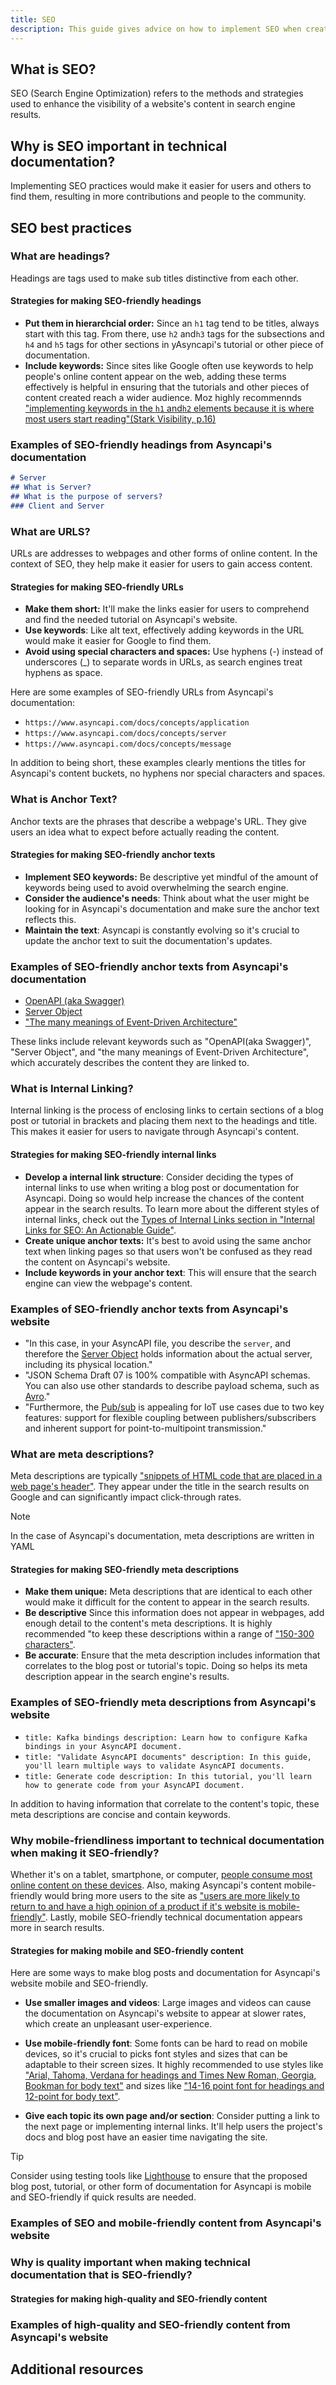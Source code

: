 ```yaml
---
title: SEO
description: This guide gives advice on how to implement SEO when creating tutorials and other forms of content for Asyncapi.
---
```


## What is SEO?

SEO (Search Engine Optimization) refers to the methods and strategies used to enhance the visibility of a website's content in search engine results.

## Why is SEO important in technical documentation?

Implementing SEO practices would make it easier for users and others to find them, resulting in more contributions and people to the community.  

## SEO best practices  

### What are headings?

Headings are tags used to make sub titles distinctive from each other.

#### Strategies for making SEO-friendly headings

- **Put them in hierarchcial order:** Since an `h1` tag tend to be titles, always start with this tag. From there, use `h2` and`h3` tags for the subsections and `h4` and `h5` tags for other sections in yAsyncapi's tutorial or other piece of documentation.
- **Include keywords:** Since sites like Google often use keywords to help people's online content appear on the web, adding these terms effectively is helpful in ensuring that the tutorials and other pieces of content created reach a wider audience. Moz highly recommennds ["implementing keywords in the `h1` and`h2` elements because it is where most users start reading"(Stark Visibility, p.16)](https://starkvisibility.com/wp-content/uploads/2022/04/SEO-Copywriting-101-eBook.pdf)  

### Examples of SEO-friendly headings from Asyncapi's documentation

```md
# Server
## What is Server?
## What is the purpose of servers?
### Client and Server
```

### What are URLS?

URLs are addresses to webpages and other forms of online content. In the context of SEO, they help make it easier for users to gain access content.

#### Strategies for making SEO-friendly URLs

- **Make them short:** It'll make the links easier for users to comprehend and find the needed tutorial on Asyncapi's website.
- **Use keywords**: Like alt text, effectively adding keywords in the URL would make it easier for Google to find them.
- **Avoid using special characters and spaces:** Use hyphens (-) instead of underscores (_) to separate words in URLs, as search engines treat hyphens as space.

Here are some examples of SEO-friendly URLs from Asyncapi's documentation:

- `https://www.asyncapi.com/docs/concepts/application`
- `https://www.asyncapi.com/docs/concepts/server`
- `https://www.asyncapi.com/docs/concepts/message`

In addition to being short, these examples clearly mentions the titles for Asyncapi's content buckets, no hyphens nor special characters and spaces.

### What is Anchor Text?

 Anchor texts are the phrases that describe a webpage's URL. They give users an idea what to expect before actually reading the content.

#### Strategies for making SEO-friendly anchor texts

- **Implement SEO keywords:**  Be descriptive yet mindful of the amount of keywords being used to avoid overwhelming the search engine.
- **Consider the audience's needs**:  Think about what the user might be looking for in Asyncapi's documentation and make sure the anchor text reflects this.
- **Maintain the text**: Asyncapi is constantly evolving so it's crucial to update the anchor text to suit the documentation's updates.

### Examples of SEO-friendly anchor texts from Asyncapi's documentation

- [OpenAPI (aka Swagger)](https://github.com/OAI/OpenAPI-Specification)
- [Server Object](https://www.asyncapi.com/docs/reference/specification/latest#serverobject)
- ["The many meanings of Event-Driven Architecture"](https://www.youtube.com/watch?v=STKCRSUsyP0)

These links include relevant keywords such as "OpenAPI(aka Swagger)", "Server Object", and "the many meanings of Event-Driven Architecture", which accurately describes the content they are linked to.

### What is Internal Linking?

Internal linking is the process of enclosing links to certain sections of a blog post or tutorial in brackets and placing them next to the headings and title. This makes it easier for users to navigate through Asyncapi's content.

#### Strategies for making SEO-friendly internal links

- **Develop a internal link structure**: Consider deciding the types of internal links to use when writing a blog post or documentation for Asyncapi. Doing so would help increase the chances of the content appear in the search results. To learn more about the different styles of internal links, check out the [Types of Internal Links section in "Internal Links for SEO: An Actionable Guide"](https://ahrefs.com/blog/internal-links-for-seo/#types-of-internal-links).
- **Create unique anchor texts:** It's best to avoid using the same anchor text when linking pages so that users won't be confused as they read the content on Asyncapi's website.
- **Include keywords in your anchor text**: This will ensure that the search engine can view the webpage's content.

### Examples of SEO-friendly anchor texts from Asyncapi's website

- "In this case, in your AsyncAPI file, you describe the `server`, and therefore the [Server Object](https://www.asyncapi.com/docs/reference/specification/latest#serverObject) holds information about the actual server, including its physical location."
- "JSON Schema Draft 07 is 100% compatible with AsyncAPI schemas. You can also use other standards to describe payload schema, such as [Avro](https://github.com/asyncapi/avro-schema-parser#usage)."
- "Furthermore, the [Pub/sub](/docs/tutorials/getting-started/event-driven-architectures#publishersubscriber) is appealing for IoT use cases due to two key features: support for flexible coupling between publishers/subscribers and inherent support for point-to-multipoint transmission."  

### What are meta descriptions?

Meta descriptions are typically ["snippets of HTML code that are placed in a web page's header"](https://www.techtarget.com/whatis/definition/meta-description-tag). They appear under the title in the search results on Google and can significantly impact click-through rates.

>[!NOTE]
> In the case of Asyncapi's documentation, meta descriptions are written in YAML

#### Strategies for making SEO-friendly meta descriptions

- **Make them unique:** Meta descriptions that are identical to each other would make it difficult for the content to appear in the search results.
- **Be descriptive** Since this information does not appear in webpages, add enough detail to the content's meta descriptions. It is highly recommended "to keep these descriptions within a range of ["150-300 characters"](https://docs.readthedocs.io/en/stable/guides/technical-docs-seo-guide.html).
- **Be accurate**: Ensure that the meta description includes information that correlates to the blog post or tutorial's topic. Doing so helps its meta description appear in the search engine's results.

### Examples of SEO-friendly meta descriptions from Asyncapi's website

- `title: Kafka bindings
description: Learn how to configure Kafka bindings in your AsyncAPI document.`
- `title: "Validate AsyncAPI documents"
description: In this guide, you'll learn multiple ways to validate AsyncAPI documents.`
- `title: Generate code
description: In this tutorial, you'll learn how to generate code from your AsyncAPI document.`

In addition to having information that correlate to the content's topic, these meta descriptions are concise and contain keywords.

### Why mobile-friendliness important to technical documentation when making it SEO-friendly?

Whether it's on a tablet, smartphone, or computer, [people consume most online content on these devices](https://blog.google/products/marketingplatform/analytics/mobile-challenge-and-how-measure-it/). Also, making Asyncapi's content mobile-friendly would bring more users to the site as ["users are more likely to return to and have a high opinion of a product if it's website is mobile-friendly"](https://www.webfx.com/blog/web-design/user-experience-matters-marketing/). Lastly, mobile SEO-friendly technical documentation appears more in search results.

#### Strategies for making mobile and SEO-friendly content

Here are some ways to make blog posts and documentation for Asyncapi's website mobile and SEO-friendly.

- **Use smaller images and videos**: Large images and videos can cause the documentation on Asyncapi's website to appear at slower rates, which create an unpleasant user-experience.

- **Use mobile-friendly font**: Some fonts can be hard to read on mobile devices, so it's crucial to picks font styles and sizes that can be adaptable to their screen sizes. It highly recommended to use styles like ["Arial, Tahoma, Verdana for headings and Times New Roman, Georgia, Bookman for body text"](https://clickhelp.com/clickhelp-technical-writing-blog/choosing-fonts-for-technical-documentation/) and sizes like ["14-16 point font for headings and 12-point for body text"](https://clickhelp.com/clickhelp-technical-writing-blog/choosing-fonts-for-technical-documentation/).
- **Give each topic its own page and/or section**: Consider putting a link to the next page or implementing internal links. It'll help users the project's docs and blog post have an easier time navigating the site.

>[!TIP]
> Consider using testing tools like [Lighthouse](https://developer.chrome.com/docs/lighthouse/overview/) to ensure that the proposed blog post, tutorial, or other form of documentation for  Asyncapi is mobile and SEO-friendly if quick results are needed.  

### Examples of SEO and mobile-friendly content from Asyncapi's website

<!-- add examples here -->

### Why is quality important when making technical documentation that is SEO-friendly?
 <!--add explaination here  -->

#### Strategies for making high-quality and SEO-friendly content
<!-- add tips here -->

### Examples of high-quality and SEO-friendly content from Asyncapi's website
<!-- add list of examples -->

## Additional resources
<!-- add explanation and list of resources -->